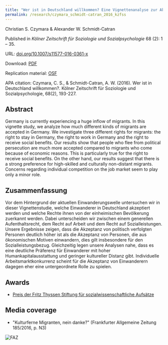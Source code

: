 ```yaml
---
title: "Wer ist in Deutschland willkommen? Eine Vignettenanalyse zur Akzeptanz von Einwanderern (Who is welcome in Germany? A Vignette Study on the Acceptance of Immigrants)"
permalink: /research/czymara_schmidt-catran_2016_kzfss
---
```

Christian S. Czymara & Alexander W. Schmidt-Catran

Published in *Kölner Zeitschrift für Soziologie und Sozialpsychologie* 68 (2): 1 – 35.

URL: [doi.org/10.1007/s11577-016-0361-x](https://doi.org/10.1007/s11577-016-0361-x)

Download: [PDF](https://czymara.github.io/files/Czymara_2016_Wer-ist-in-deutschland-willkommen.pdf)

Replication material: [OSF](https://osf.io/ebr4h/)

APA citation: Czymara, C. S., & Schmidt-Catran, A. W. (2016). Wer ist in Deutschland willkommen?. Kölner Zeitschrift für Soziologie und Sozialpsychologie, 68(2), 193-227.

Abstract
------
Germany is currently experiencing a huge inflow of migrants. In this vignette study, we analyze how much different kinds of migrants are accepted in Germany. We investigate three different rights for migrants: the right to stay in Germany, the right to work in Germany and the right to receive social benefits. Our results show that people who flee from political persecution are much more accepted compared to migrants who come because of economic reasons. This is particularly true for the right to receive social benefits. On the other hand, our results suggest that there is a strong preference for high-skilled and culturally non-distant migrants. Concerns regarding individual competition on the job market seem to play only a minor role.

Zusammenfassung
------
Vor dem Hintergrund der aktuellen Einwanderungswelle untersuchen wir in dieser Vignettenstudie, welche Einwanderer in Deutschland akzeptiert werden und welche Rechte ihnen von der einheimischen Bevölkerung zuerkannt werden. Dabei unterscheiden wir zwischen einem generellen Aufenthaltsrecht, dem Recht auf Arbeit und dem Recht auf Sozialleistungen. Unsere Ergebnisse zeigen, dass die Akzeptanz von politisch verfolgten Personen deutlich höher ist als die Akzeptanz von Personen, die aus ökonomischen Motiven einwandern, dies gilt insbesondere für den Sozialleistungsbezug. Gleichzeitig legen unsere Analysen nahe, dass es eine deutliche Präferenz für Einwanderer mit hoher Humankapitalausstattung und geringer kultureller Distanz gibt. Individuelle Arbeitsmarktkonkurrenz scheint für die Akzeptanz von Einwanderern dagegen eher eine untergeordnete Rolle zu spielen.


Awards
------
- [Preis der Fritz Thyssen Stiftung für sozialwissenschaftliche Aufsätze](https://iss-wiso.uni-koeln.de/sites/soziologie/Institut/Kooperationen/liste-vergangener-preistraeger-thyssen-preis.pdf)

Media coverage
------
- "Kulturferne Migranten, nein danke?" (Frankfurter Allgemeine Zeitung 185/2016, p. N3)

![FAZ](https://czymara.github.io/files/media_2016_FAZ.jpg)


